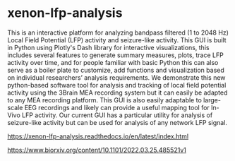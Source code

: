 # xenon-lfp-analysis
This is an interactive platform for analyzing bandpass filtered (1 to 2048 Hz) Local Field Potential (LFP) activity and seizure-like activity. This GUI is built in Python using Plotly's Dash library for interactive visualizations, this includes several features to generate summary measures, plots, trace LFP activity over time, and for people familiar with basic Python this can also serve as a boiler plate to customize, add functions and visualization based on individual researchers’ analysis requirements. We demonstrate this new python-based software tool for analysis and tracking of local field potential activity using the 3Brain MEA recording system but it can easily be adapted to any MEA recording platform. This GUI is also easily adaptable to large-scale EEG recordings and likely can provide a useful mapping tool for In-Vivo LFP activity.  Our current GUI has a particular utility for analysis of seizure-like activity but can be used for analysis of any network LFP signal. 


https://xenon-lfp-analysis.readthedocs.io/en/latest/index.html

https://www.biorxiv.org/content/10.1101/2022.03.25.485521v1
